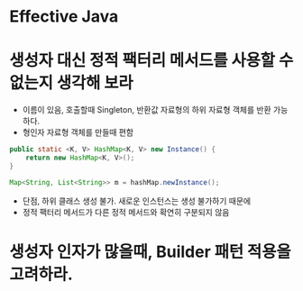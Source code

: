 # Effective Java

# 생성자 대신 정적 팩터리 메서드를 사용할 수 없는지 생각해 보라
- 이름이 있음, 호출할때 Singleton, 반환값 자료형의 하위 자료형 객체를 반환 가능하다.
- 형인자 자료형 객체를 만들때 편함

```java
public static <K, V> HashMap<K, V> new Instance() {
    return new HashMap<K, V>();
}

Map<String, List<String>> m = hashMap.newInstance();
```

- 단점, 하위 클래스 생성 불가. 새로운 인스턴스는 생성 불가하기 때문에
- 정적 팩터리 메서드가 다른 정적 메서드와 확연히 구분되지 않음
 
 # 생성자 인자가 많을때, Builder 패턴 적용을 고려하라.